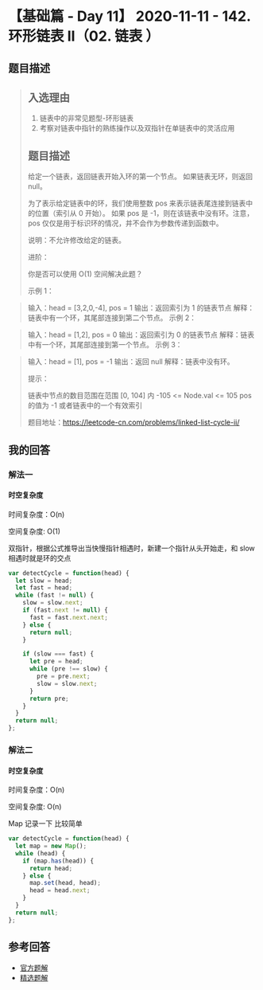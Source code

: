 # 【基础篇 - Day 11】 2020-11-11 - 142. 环形链表 II（02. 链表 ）

## 题目描述

> ## 入选理由
>
> 1. 链表中的非常见题型-环形链表
> 2. 考察对链表中指针的熟练操作以及双指针在单链表中的灵活应用
>
> ## 题目描述
>
> 给定一个链表，返回链表开始入环的第一个节点。 如果链表无环，则返回 null。
>
> 为了表示给定链表中的环，我们使用整数 pos 来表示链表尾连接到链表中的位置（索引从 0 开始）。 如果 pos 是 -1，则在该链表中没有环。注意，pos 仅仅是用于标识环的情况，并不会作为参数传递到函数中。
>
> 说明：不允许修改给定的链表。
>
> 进阶：
>
> 你是否可以使用 O(1) 空间解决此题？
>
> 示例 1：

<!-- > ![image](./images/68747470733a2f2f6173736574732e6c656574636f64652d636e2e636f6d2f616c6979756e2d6c632d75706c6f61642f75706c6f6164732f323031382f31322f30372f63697263756c61726c696e6b65646c6973745f74657374332e706e67) -->

> 输入：head = [3,2,0,-4], pos = 1
> 输出：返回索引为 1 的链表节点
> 解释：链表中有一个环，其尾部连接到第二个节点。
> 示例 2：

<!-- > ![image](./images/68747470733a2f2f6173736574732e6c656574636f64652d636e2e636f6d2f616c6979756e2d6c632d75706c6f61642f75706c6f6164732f323031382f31322f30372f63697263756c61726c696e6b65646c6973745f74657374322e706e67) -->

> 输入：head = [1,2], pos = 0
> 输出：返回索引为 0 的链表节点
> 解释：链表中有一个环，其尾部连接到第一个节点。
> 示例 3：

<!-- > ![image](./images/68747470733a2f2f6173736574732e6c656574636f64652d636e2e636f6d2f616c6979756e2d6c632d75706c6f61642f75706c6f6164732f323031382f31322f30372f63697263756c61726c696e6b65646c6973745f74657374332e706e67) -->

> 输入：head = [1], pos = -1
> 输出：返回 null
> 解释：链表中没有环。
>
> 提示：
>
> 链表中节点的数目范围在范围 [0, 104] 内
> -105 <= Node.val <= 105
> pos 的值为 -1 或者链表中的一个有效索引
>
> 题目地址：https://leetcode-cn.com/problems/linked-list-cycle-ii/

## 我的回答

### 解法一

#### 时空复杂度

时间复杂度：O(n)

空间复杂度: O(1)

双指针，根据公式推导出当快慢指针相遇时，新建一个指针从头开始走，和 slow 相遇时就是环的交点

```js
var detectCycle = function(head) {
  let slow = head;
  let fast = head;
  while (fast != null) {
    slow = slow.next;
    if (fast.next != null) {
      fast = fast.next.next;
    } else {
      return null;
    }

    if (slow === fast) {
      let pre = head;
      while (pre !== slow) {
        pre = pre.next;
        slow = slow.next;
      }
      return pre;
    }
  }
  return null;
};
```

### 解法二

#### 时空复杂度

时间复杂度：O(n)

空间复杂度: O(n)

Map 记录一下 比较简单

```js
var detectCycle = function(head) {
  let map = new Map();
  while (head) {
    if (map.has(head)) {
      return head;
    } else {
      map.set(head, head);
      head = head.next;
    }
  }
  return null;
};
```

## 参考回答

- [官方题解](https://github.com/leetcode-pp/91alg-2/blob/master/solution/basic/d11.142.Linked-List-Cycle-II.md)
- [精选题解](https://github.com/leetcode-pp/91alg-2/issues/34#issuecomment-724966486)
